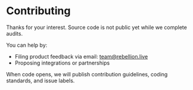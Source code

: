 # Contributing

Thanks for your interest. Source code is not public yet while we complete audits.

You can help by:
- Filing product feedback via email: team@rebellion.live
- Proposing integrations or partnerships

When code opens, we will publish contribution guidelines, coding standards, and issue labels.

